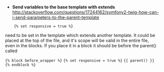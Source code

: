 * **Send variables to the base template with extends**     
http://stackoverflow.com/questions/17244162/symfony2-twig-how-can-i-send-parameters-to-the-parent-template

`    {% set responsive = true %}`

need to be set in the template which extends another template. It could be placed at the top of the file, and it's scope will be valid in the entire file, even in the blocks. 
If you place it in a block it should be before the parent() called 

`{% block before_wrapper %}`
    `{% set responsive = true %}`
    `{{ parent() }}`
`{% endblock %}`
